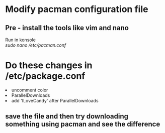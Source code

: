 # Modify pacman configuration file

## Pre - install the tools like vim and nano

Run in konsole <br/>
<i>sudo nano /etc/pacman.conf </i>

# Do these changes in /etc/package.conf

<li>uncomment color</li>
<li>ParallelDownloads</li>
<li>add 'ILoveCandy' after ParallelDownloads </li>

## save the file and then try downloading something using pacman and see the difference
